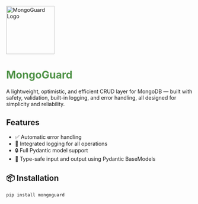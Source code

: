 <img src="res/mongoguard.svg" alt="MongoGuard Logo" height="130px"/><br>
<h1 style="color: #509348">MongoGuard</h1>
 A lightweight, optimistic, and efficient CRUD layer for MongoDB — built with safety, validation, built-in logging, and error handling, all designed for simplicity and reliability.

## Features
- ✅ Automatic error handling
- 🧩 Integrated logging for all operations
- 🔒 Full Pydantic model support
- 🔁 Type-safe input and output using Pydantic BaseModels

## 📦 Installation
```bash
pip install mongoguard
